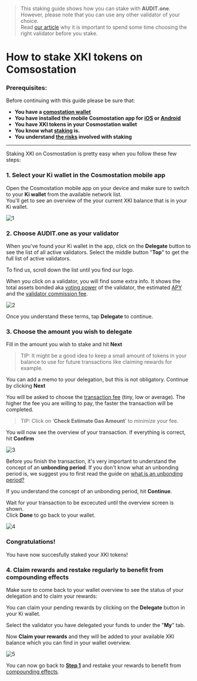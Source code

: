   > This staking guide shows how you can stake with **AUDIT.one**. <br>
  > However, please note that you can use any other validator of your choice. <br>
  > Read [our article](Importance_of_choosing_the_right_validator.md) why it is important to spend some time choosing the right validator before you stake.

# How to stake XKI tokens on Comsostation 

### Prerequisites:

Before continuing with this guide please be sure that:

- **You have a [comostation wallet](How_to_create_a_cosmostation_wallet.md)**
- **You have installed the mobile Cosmostation app for [iOS](https://apps.apple.com/app/cosmostation/id1459830339) or [Android](https://play.google.com/store/apps/details?id=wannabit.io.cosmostaion)**
- **You have XKI tokens in your Cosmostation wallet**
- **You know what [staking](What_is_staking.md) is.**
- **You understand [the risks](Risks_of_staking.md) involved with staking**

***

Staking XKI on Cosmostation is pretty easy when you follow these few steps:

### 1.  **<a name="step1"> Select your Ki wallet in the Cosmostation mobile app </a>**

Open the Cosmostation mobile app on your device and make sure to switch to your **Ki wallet** from the available network list. <br>
You'll get to see an overview of the your current XKI balance that is in your Ki wallet.

![1](https://user-images.githubusercontent.com/95366163/154677891-d6b1a7e8-7ce8-4d83-8bb1-cff5a88eaa8d.png)


### 2.  **Choose AUDIT.one as your validator**

When you've found your Ki wallet in the app, click on the **Delegate** button to see the list of all active validators. Select the middle button "**Top**" to get the full list of active validators. <br>

To find us, scroll down the list until you find our logo. <br>

When you click on a validator, you will find some extra info. It shows the total assets bonded aka [voting power](Voting_power.md) of the validator, the estimated [APY](APY.md) and the [validator commission fee](Validator_fee.md).

![2](https://user-images.githubusercontent.com/95366163/154677914-83199a91-4cdb-43b2-ae71-82877696603f.png)

Once you understand these terms, tap **Delegate** to continue. <br>

### 3.  **Choose the amount you wish to delegate**

Fill in the amount you wish to stake and hit **Next**
  > TIP: It might be a good idea to keep a small amount of tokens in your balance to use for future transactions like claiming rewards for example.

You can add a memo to your delegation, but this is not obligatory. Continue by clicking **Next** <br>

You will be asked to choose the [transaction fee](Transaction_fees.md) (tiny, low or average). 
The higher the fee you are willing to pay, the faster the transaction will be completed. 
  > TIP: Click on ‘**Check Estimate Gas Amount**’ to minimize your fee.

You will now see the overview of your transaction. If everything is correct, hit **Confirm**

![3](https://user-images.githubusercontent.com/95366163/154678307-2a332d2f-f535-4d02-afea-1f1cb67f9037.png)


Before you finish the transaction, it's very important to understand the concept of an **unbonding period**.
If you don't know what an unbonding period is, we suggest you to first read the guide on [what is an unbonding period?](Unbonding_period.md) <br>

If you understand the concept of an unbonding period, hit **Continue**. <br>

Wait for your transaction to be excecuted until the overview screen is shown. <br>
Click **Done** to go back to your wallet.

![4](https://user-images.githubusercontent.com/95366163/154677947-2a86fd92-b717-47d7-9a2e-871d321c3afa.png)

### **Congratulations!** 
You have now succesfully staked your XKI tokens!


### 4.  **Claim rewards and restake regularly to benefit from compounding effects**

Make sure to come back to your wallet overview to see the status of your delegation and to claim your rewards:<br>

You can claim your pending rewards by clicking on the **Delegate** button in your Ki wallet.<br>

Select the validator you have delegated your funds to under the "**My**" tab. <br>

Now **Claim your rewards** and they will be added to your available XKI balance which you can find in your wallet overview.<br>

![5](https://user-images.githubusercontent.com/95366163/154677962-dec83afa-a56b-4a9a-bdc8-0f4715186935.png)

You can now go back to [**Step 1**](#step1) and restake your rewards to benefit from [compounding effects](Compound_interest.md).
